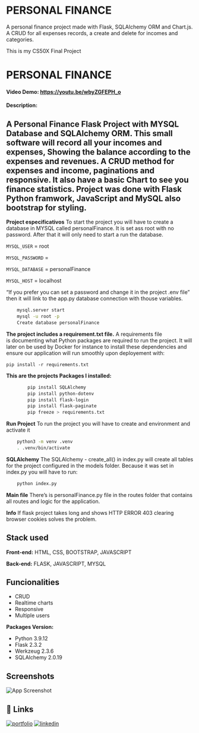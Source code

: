 # PERSONAL FINANCE
A personal finance project made with Flask, SQLAlchemy ORM and Chart.js. A CRUD for all expenses records, a create and delete for incomes and categories.


This is my CS50X Final Project

# PERSONAL FINANCE
#### Video Demo:  <https://youtu.be/wbyZGFEPH_o>
#### Description:
A Personal Finance Flask Project with MYSQL Database and SQLAlchemy ORM.
This small software will record all your incomes and expenses, Showing the balance according to the expenses and revenues. A CRUD method for expenses and income, paginations and responsive.
It also have a basic Chart to see you finance statistics. 
Project was done with Flask Python framwork, JavaScript and MySQL also bootstrap for styling.
---

**Project especificativos**
To start the project you will have to create a database in MYSQL called personalFinance. It is set ass root with no password. After that it will only need to start a run the database. 

`MYSQL_USER` = root

`MYSQL_PASSWORD` = 

`MYSQL_DATABASE` = personalFinance

`MYSQL_HOST` = localhost
 

“If you prefer you can set a password and change it in the project .env file” then it will link to the app.py database connection with thouse variables.

```bash
	mysql.server start
	mysql -u root -p
	Create database personalFinance
```

**The project includes a requirement.txt file.**
 A requirements file is documenting what Python packages are required to run the project. It will later on be used by Docker for instance to install these dependencies and ensure our application will run smoothly upon deployement with:

	pip install -r requirements.txt

**This are the projects Packages I installed:**
```bash
		pip install SQLAlchemy
		pip install python-dotenv
		pip install flask-login
		pip install flask-paginate
		pip freeze > requirements.txt
```

**Run Project**
To run the project you will have to create and environment and activate it
```bash
	python3 -m venv .venv
	. .venv/bin/activate
```

**SQLAlchemy**
The SQLAlchemy - create_all()  in index.py will create all tables for the project configured in the models folder. 
Because it was set in index.py you will have to run:

```bash
	python index.py
```

**Main file**
There’s is personalFinance.py file in the routes folder that contains all routes and logic for the application.

**Info**
If flask project takes long and shows HTTP ERROR 403
clearing browser cookies solves the problem.

## Stack used

**Front-end:** HTML, CSS, BOOTSTRAP, JAVASCRIPT

**Back-end:** FLASK, JAVASCRIPT, MYSQL

## Funcionalities

- CRUD
- Realtime charts
- Responsive
- Multiple users

**Packages Version:**
- Python 3.9.12
- Flask 2.3.2
- Werkzeug 2.3.6
- SQLAlchemy 2.0.19

## Screenshots

![App Screenshot](<img src="/static/thumb.png" alt="example" title="example">)

## 🔗 Links
[![portfolio](https://img.shields.io/badge/my_portfolio-000?style=for-the-badge&logo=ko-fi&logoColor=white)](https://yeeysonduarte.vercel.app/)
[![linkedin](https://img.shields.io/badge/linkedin-0A66C2?style=for-the-badge&logo=linkedin&logoColor=white)](https://www.linkedin.com/in/yeeyson-duarte-6545041a7/)